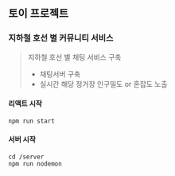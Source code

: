 ## 토이 프로젝트

### 지하철 호선 별 커뮤니티 서비스
> 지하철 호선 별 채팅 서비스 구축
> * 채팅서버 구축
> * 실시간 해당 정거장 인구밀도 or 혼잡도 노출


#### 리액트 시작
```console
npm run start
```

#### 서버 시작

```console
cd /server
npm run nodemon
```